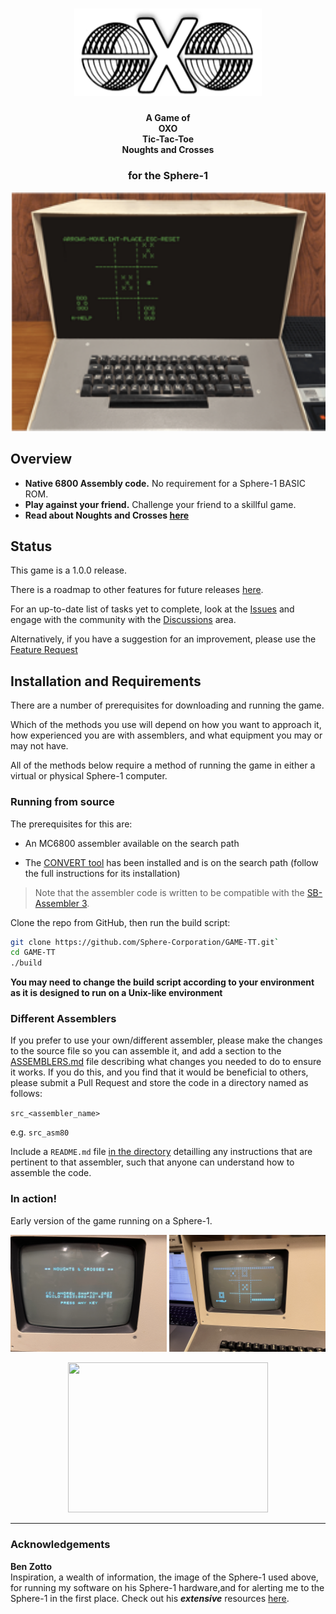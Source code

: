 <h1 align="center">
	<img
		width="300"
		alt="OXO/TTT Logo"
		src="./images/logo.png">
</h1>

<h4 align="center">
	A Game of<br>OXO 
    <br>Tic-Tac-Toe<br>Noughts and Crosses
    <h3 align="center">for the Sphere-1</h3>
</h4>




<p align="center">
	<img src="./images/in-play-sphere.png" width="550">
</p>

## Overview

- **Native 6800 Assembly code.** No requirement for a Sphere-1 BASIC ROM.
- **Play against your friend.** Challenge your friend to a skillful game.
- **Read about Noughts and Crosses [here](https://en.wikipedia.org/wiki/Tic-tac-toe)**


## Status
This game is a 1.0.0 release. 

There is a roadmap to other features for future releases [here](https://github.com/Sphere-Corporation/GAME-TT/milestones).

For an up-to-date list of tasks yet to complete, look at the [Issues](https://github.com/Sphere-Corporation/GAME-TT/issues) and engage with the community with the [Discussions](https://github.com/Sphere-Corporation/GAME-TT/discussions/20) area. 

Alternatively, if you have a suggestion for an improvement, please use the [Feature Request](https://github.com/Sphere-Corporation/GAME-TT/issues/new?assignees=alshapton&labels=feature%2Ctriage&projects=GAME-TT&template=feature_request.yml&title=%5BFeature%5D%3A+)

## Installation and Requirements

There are a number of prerequisites for downloading and running the game.

Which of the methods you use will depend on how you want to approach it, how experienced you are with assemblers, and what equipment you may or may not have.

All of the methods below require a method of running the game in either a virtual or physical Sphere-1 computer.

### Running from source

The prerequisites for this are:
 -  An MC6800 assembler available on the search path

 -  The [CONVERT tool](https://github.com/Sphere-Corporation/CONVERT) has been installed and is on the search path (follow the full instructions for its installation)

> Note that the assembler code is written to be compatible with the [SB-Assembler 3](https://www.sbprojects.net/sbasm/).


Clone the repo from GitHub, then run the build script:

```sh
git clone https://github.com/Sphere-Corporation/GAME-TT.git`
cd GAME-TT
./build
```

**You may need to change the build script according to your environment as it is designed to run on a Unix-like environment**

### Different Assemblers

If you prefer to use your own/different assembler, please make the changes to the source file so you can assemble it, and add a section to the [ASSEMBLERS.md](doc/ASSEMBLERS/ASSEMBLERS.md) file describing what changes you needed to do to ensure it works. If you do this, and you find that it would be beneficial to others, please submit a Pull Request and store the code in a directory named as follows:

`src_<assembler_name>`

e.g.
`src_asm80`

Include a `README.md` file <u>in the directory</u> detailling any instructions that are pertinent to that assembler, such that anyone can understand how to assemble the code.

### In action!

Early version of the game running on a Sphere-1.

<p align="center">
	<img src="./images/Sphere1.JPG" width="250">
	<img src="./images/Sphere2.JPG" width="250">
</p>

<p align="center">
  <img  src="./images/SphereOXO.gif" width="320" height="240">
</p>

---

### Acknowledgements 

**Ben Zotto**<br>
Inspiration, a wealth of information, the image of the Sphere-1 used above, for running my software on his Sphere-1 hardware,and for alerting me to the Sphere-1 in the first place. Check out his ***extensive*** resources [here](https://sphere.computer).

